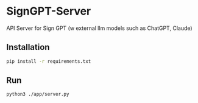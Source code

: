 # SignGPT-Server

API Server for Sign GPT (w external llm models such as ChatGPT, Claude)

## Installation

```bash
pip install -r requirements.txt
```

## Run

```bash
python3 ./app/server.py
```
